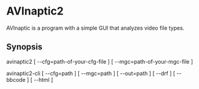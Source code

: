 # AVInaptic2

AVInaptic is a program with a simple GUI that analyzes video file types.

## Synopsis

avinaptic2 [ --cfg=path-of-your-cfg-file ] [ --mgc=path-of-your-mgc-file ]

avinaptic2-cli [ --cfg=path ] [ --mgc=path ] [ --out=path ] [ --drf ] [ --bbcode ] [ --html ]
